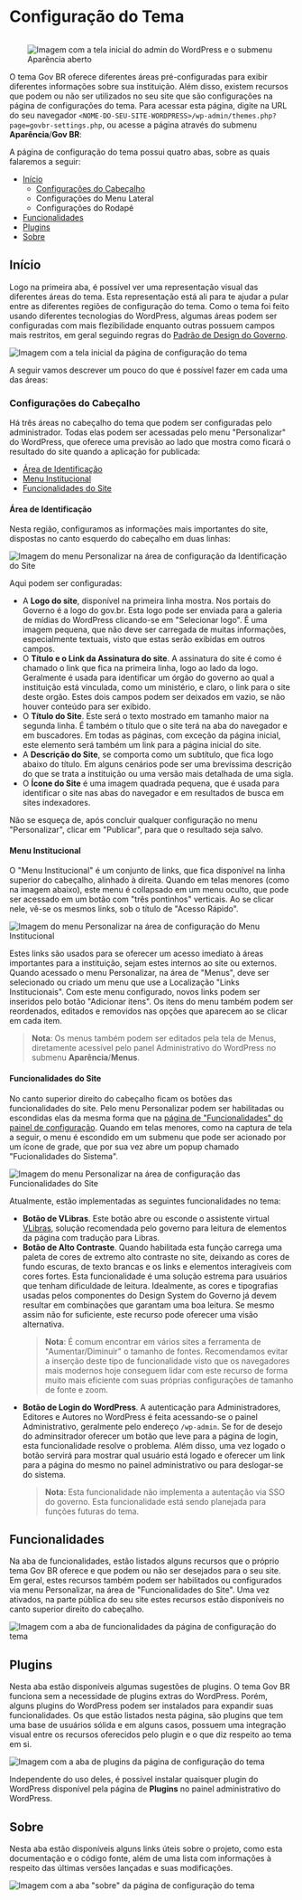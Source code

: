 # Configuração do Tema

<div style="float: right; margin-left: 2rem;">

![Imagem com a tela inicial do admin do WordPress e o submenu Aparência aberto](/_assets/images/configure-01.png ":size=240")

</div>

O tema Gov BR oferece diferentes áreas pré-configuradas para exibir diferentes informações sobre sua instituição. Além disso, existem recursos que podem ou não ser utilizados no seu site que são configurações na página de configurações do tema. Para acessar esta página, digite na URL do seu navegador `<NOME-DO-SEU-SITE-WORDPRESS>/wp-admin/themes.php?page=govbr-settings.php`, ou acesse a página através do submenu **Aparência**/**Gov BR**:

A página de configuração do tema possui quatro abas, sobre as quais falaremos a seguir:

<div class="two-columns-list">

- [Início](#início)
  - [Configurações do Cabeçalho](#configurações-do-cabeçalho)
  - Configurações do Menu Lateral
  - Configurações do Rodapé
- [Funcionalidades](#funcionalidades)
- [Plugins](#plugins)
- [Sobre](#sobre)

</div>

## Início

Logo na primeira aba, é possível ver uma representação visual das diferentes áreas do tema. Esta representação está ali para te ajudar a pular entre as diferentes regiões de configuração do tema. Como o tema foi feito usando diferentes tecnologias do WordPress, algumas áreas podem ser configuradas com mais flezibilidade enquanto outras possuem campos mais restritos, em geral seguindo regras do [Padrão de Design do Governo](https://www.gov.br/ds).

![Imagem com a tela inicial da página de configuração do tema](/_assets/images/configure-02.png)

A seguir vamos descrever um pouco do que é possível fazer em cada uma das áreas:

### Configurações do Cabeçalho

Há três áreas no cabeçalho do tema que podem ser configuradas pelo administrador. Todas elas podem ser acessadas pelo menu "Personalizar" do WordPress, que oferece uma previsão ao lado que mostra como ficará o resultado do site quando a aplicação for publicada:

<div class="three-columns-list">

- [Área de Identificação](#área-de-identificação)
- [Menu Institucional](#menu-institucional)
- [Funcionalidades do Site](#funcionalidades-do-site)

</div>

#### Área de Identificação

Nesta região, configuramos as informações mais importantes do site, dispostas no canto esquerdo do cabeçalho em duas linhas:

![Imagem do menu Personalizar na área de configuração da Identificação do Site](/_assets/images/configure-header-01.png)

Aqui podem ser configuradas:

- A **Logo do site**, disponível na primeira linha mostra. Nos portais do Governo é a logo do gov.br. Esta logo pode ser enviada para a galeria de mídias do WordPress clicando-se em "Selecionar logo". É uma imagem pequena, que não deve ser carregada de muitas informações, especialmente textuais, visto que estas serão exibidas em outros campos.
- O **Título e o Link da Assinatura do site**. A assinatura do site é como é chamado o link que fica na primeira linha, logo ao lado da logo. Geralmente é usada para identificar um órgão do governo ao qual a instituição está vinculada, como um ministério, e claro, o link para o site deste orgão. Estes dois campos podem ser deixados em vazio, se não houver conteúdo para ser exibido.
- O **Título do Site**. Este será o texto mostrado em tamanho maior na segunda linha. É também o título que o site terá na aba do navegador e em buscadores. Em todas as páginas, com exceção da página inicial, este elemento será também um link para a página inicial do site.
- A **Descrição do Site**, se comporta como um subtítulo, que fica logo abaixo do título. Em alguns cenários pode ser uma brevíssima descrição do que se trata a instituição ou uma versão mais detalhada de uma sigla.
- O **Ícone do Site** é uma imagem quadrada pequena, que é usada para identificar o site nas abas do navegador e em resultados de busca em sites indexadores.

Não se esqueça de, após concluir qualquer configuração no menu "Personalizar", clicar em "Publicar", para que o resultado seja salvo.

#### Menu Institucional

O "Menu Institucional" é um conjunto de links, que fica disponível na linha superior do cabeçalho, alinhado à direita. Quando em telas menores (como na imagem abaixo), este menu é collapsado em um menu oculto, que pode ser acessado em um botão com "três pontinhos" verticais. Ao se clicar nele, vê-se os mesmos links, sob o título de "Acesso Rápido".

![Imagem do menu Personalizar na área de configuração do Menu Institucional](/_assets/images/configure-header-02.png)

Estes links são usados para se oferecer um acesso imediato à áreas importantes para a instituição, sejam estes internos ao site ou externos. Quando acessado o menu Personalizar, na área de "Menus", deve ser selecionado ou criado um menu que use a Localização "Links Institucionais". Com este menu configurado, novos links podem ser inseridos pelo botão "Adicionar itens". Os itens do menu também podem ser reordenados, editados e removidos nas opções que aparecem ao se clicar em cada item.

> **Nota**: Os menus também podem ser editados pela tela de Menus, diretamente acessível pelo panel Administrativo do WordPress no submenu **Aparência**/**Menus**.

#### Funcionalidades do Site

No canto superior direito do cabeçalho ficam os botões das funcionalidades do site. Pelo menu Personalizar podem ser habilitadas ou escondidas elas da mesma forma que na [página de "Funcionalidades" do painel de configuração](#funcionalidades). Quando em telas menores, como na captura de tela a seguir, o menu é escondido em um submenu que pode ser acionado por um ícone de grade, que por sua vez abre um popup chamado "Fucionalidades do Sistema".

![Imagem do menu Personalizar na área de configuração das Funcionalidades do Site](/_assets/images/configure-header-03.png)

Atualmente, estão implementadas as seguintes funcionalidades no tema:

- **Botão de VLibras**. Este botão abre ou esconde o assistente virtual [VLibras](https://www.gov.br/governodigital/pt-br/vlibras/), solução recomendada pelo governo para leitura de elementos da página com tradução para Libras.
- **Botão de Alto Contraste**. Quando habilitada esta função carrega uma paleta de cores de extremo alto contraste no site, deixando as cores de fundo escuras, de texto brancas e os links e elementos interagíveis com cores fortes. Esta funcionalidade é uma solução estrema para usuários que tenham dificuldade de leitura. Idealmente, as cores e tipografias usadas pelos componentes do Design System do Governo já devem resultar em combinações que garantam uma boa leitura. Se mesmo assim não for suficiente, este recurso pode oferecer uma visão alternativa.
  > **Nota**: É comum encontrar em vários sites a ferramenta de "Aumentar/Diminuir" o tamanho de fontes. Recomendamos evitar a inserção deste tipo de funcionalidade visto que os navegadores mais modernos hoje conseguem lidar com este recurso de forma muito mais eficiente com suas próprias configurações de tamanho de fonte e zoom.
- **Botão de Login do WordPress**. A autenticação para Administradores, Editores e Autores no WordPress é feita acessando-se o painel Administrativo, geralmente pelo endereço `/wp-admin`. Se for de desejo do adminsitrador oferecer um botão que leve para a página de login, esta funcionalidade resolve o problema. Além disso, uma vez logado o botão servirá para mostrar qual usuário está logado e oferecer um link para a página do mesmo no painel administrativo ou para deslogar-se do sistema.
  > **Nota**: Esta funcionalidade não implementa a autentação via SSO do governo. Esta funcionalidade está sendo planejada para funções futuras do tema.

## Funcionalidades

Na aba de funcionalidades, estão listados alguns recursos que o próprio tema Gov BR oferece e que podem ou não ser desejados para o seu site. Em geral, estes recursos também podem ser habilitados ou configurados via menu Personalizar, na área de "Funcionalidades do Site". Uma vez ativados, na parte pública do seu site estes recursos estão disponíveis no canto superior direito do cabeçalho.

![Imagem com a aba de funcionalidades da página de configuração do tema](/_assets/images/configure-03.png)

## Plugins

Nesta aba estão disponíveis algumas sugestões de plugins. O tema Gov BR funciona sem a necessidade de plugins extras do WordPress. Porém, alguns plugins do WordPress podem ser instalados para expandir suas funcionalidades. Os que estão listados nesta página, são plugins que tem uma base de usuários sólida e em alguns casos, possuem uma integração visual entre os recursos oferecidos pelo plugin e o que diz respeito ao tema em si.

![Imagem com a aba de plugins da página de configuração do tema](/_assets/images/configure-04.png)

Independente do uso deles, é possível instalar quaisquer plugin do WordPress disponível pela página de **Plugins** no painel administrativo do WordPress.

## Sobre

Nesta aba estão disponíveis alguns links úteis sobre o projeto, como esta documentação e o código fonte, além de uma lista com informações à respeito das últimas versões lançadas e suas modificações.

![Imagem com a aba "sobre" da página de configuração do tema](/_assets/images/configure-05.png)
